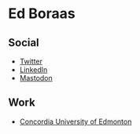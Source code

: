 # Ed Boraas

## Social
- <a rel="me" href="https://twitter.com/EdBoraas">Twitter</a>
- <a rel="me" href="https://linkedin.com/in/EdBoraas">LinkedIn</a>
- <a rel="me" href="https://mstdn.ca/@EdBoraas">Mastodon</a>

## Work
- [Concordia University of Edmonton](https://concordia.ab.ca)
